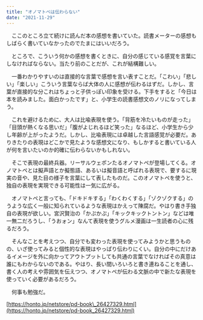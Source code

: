 ```yaml
---
title: "オノマトペは伝わらない"
date: "2021-11-29"
---
```


　ここのところ立て続けに読んだ本の感想を書いていた。読書メーターの感想もしばらく書いていなかったのでたまにはいいだろう。

　ところで、こういう何かの感想を書くときに、自分の感じている感覚を言葉にしなければならない。当たり前のことだが、これが結構難しい。

　一番わかりやすいのは直接的な言葉で感想を言い表すことだ。「こわい」「悲しい」「楽しい」こういう言葉ならば大体の人に感想が伝わるはずだ。しかし、言葉が直接的な分これはちょっと子供っぽい印象を受ける。下手をすると「今日は本を読みました。面白かったです」と、小学生の読書感想文のノリになってしまう。

　これを避けるために、大人は比喩表現を使う。「背筋を冷たいものが走った」「目頭が熱くなる思いだ」「腹がよじれるほど笑った」なるほど、小学生から少し年齢が上がったようだ。しかし、比喩表現には卓越した言語感覚が必要だ。ありきたりの表現はどこかで見たような感想文になり、もしかすると書いている人が何を言いたいのか的確に伝わらないかもしれない。

　そこで表現の最終兵器。リーサルウェポンたるオノマトペが登場してくる。オノマトペとは擬声語とか擬態語、あるいは擬音語と呼ばれる表現で、要するに現実の音や、見た目の様子を言葉にして表したものだ。このオノマトペを使うと、独自の表現を実現できる可能性は一気に広がる。

　オノマトペと言っても、「ドキドキする」「わくわくする」「ゾクゾクする」のうような広く一般に知られているような表現はかえって陳腐だ。やはり書き手独自の表現が欲しい。宮沢賢治の「かぷかぷ」「キックキックトントン」などは唯一無二だろうし、「うおォン」なんて表現を使うグルメ漫画は一生読者の心に残るだろう。

　そんなことを考えつつ、自分でも変わった表現を使ってみようかと思うものの、いざ使ってみると個性的な表現はやっぱり伝わりにくい。自分の中にだけあるイメージを外に向かってアウトプットしても共通の言葉でなければその真意は誰にもわからないのである。やはり、長い間いろいろと書き連ねることを通し、書く人の考えや雰囲気を伝えつつ、オノマトペが伝わる文脈の中で新たな表現を使っていく必要があるだろう。

　何事も勉強だ。

[https://honto.jp/netstore/pd-book\_26427329.html](https://honto.jp/netstore/pd-book_26427329.html)
